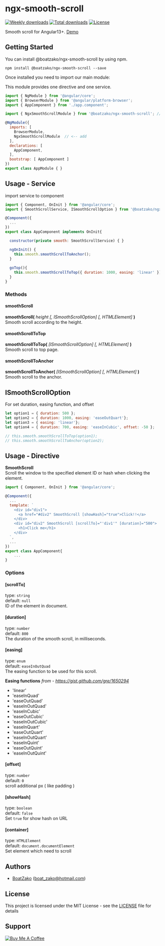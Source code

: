# ngx-smooth-scroll

[![Weekly downloads](https://badgen.net/npm/dw/@boatzako/ngx-smooth-scroll)](https://badgen.net/npm/dw/@boatzako/ngx-smooth-scroll)
[![Total downloads](https://badgen.net/npm/dt/@boatzako/ngx-smooth-scroll)](https://badgen.net/npm/dt/@boatzako/ngx-smooth-scroll)
[![License](https://badgen.net/npm/license/@boatzako/ngx-smooth-scroll)](https://badgen.net/npm/license/@boatzako/ngx-smooth-scroll)

Smooth scroll for Angular13+. [Demo](https://stackblitz.com/edit/boatzako-ngx-smooth-scroll-demo)

## Getting Started

You can install @boatzako/ngx-smooth-scroll by using npm.

```
npm install @boatzako/ngx-smooth-scroll --save
```
Once installed you need to import our main module:

This module provides one directive and one service.

```js
import { NgModule } from '@angular/core';
import { BrowserModule } from '@angular/platform-browser';
import { AppComponent } from './app.component';

import { NgxSmoothScrollModule } from '@boatzako/ngx-smooth-scroll'; // <-- add

@NgModule({
  imports: [
    BrowserModule, 
    NgxSmoothScrollModule  // <-- add
  ],
  declarations: [ 
    AppComponent,
  ],
  bootstrap: [ AppComponent ]
})
export class AppModule { }

```


## Usage - Service

import service to component
```js
import { Component, OnInit } from '@angular/core';
import { SmoothScrollService, ISmoothScrollOption } from '@boatzako/ngx-smooth-scroll';

@Component({
  ...
})
export class AppComponent implements OnInit{

  constructor(private smooth: SmoothScrollService) { }

  ngOnInit() {
    this.smooth.smoothScrollToAnchor();
  }
  
  goTop(){
    this.smooth.smoothScrollToTop({ duration: 1000, easing: 'linear' });
  }
}
```
### Methods
#### smoothScroll
**smoothScroll(** *height [, ISmoothScrollOption] [, HTMLElement]* **)**\
Smooth scroll according to the height.

#### smoothScrollToTop
**smoothScrollToTop(** *[ISmoothScrollOption] [, HTMLElement]* **)**\
Smooth scroll to top page.

#### smoothScrollToAnchor
**smoothScrollToAnchor(** *[ISmoothScrollOption] [, HTMLElement]* **)**\
Smooth scroll to the anchor.

## ISmoothScrollOption
For set duration, easing function, and offset
```js
let option1 = { duration: 500 };
let option2 = { duration: 1000, easing: 'easeOutQuart'};
let option3 = { easing: 'linear'};
let option4 = { duration: 700, easing: 'easeInCubic', offset: -50 };

// this.smooth.smoothScrollToTop(option1);
// this.smooth.smoothScrollToAnchor(option2);
```

## Usage - Directive

**SmoothScroll**\
Scroll the window to the specified element ID or hash when clicking the element.

```js
import { Component, OnInit } from '@angular/core';

@Component({  
  ...
  template: `
    <div id="div1">
      <a href="#div2" SmoothScroll [showHash]="true">Click!!</a>
    </div>
    <div id="div2" SmoothScroll [scrollTo]="'div1'" [duration]="500">
      <h1>Click me</h1>
    </div>
  `,
  ...
})
export class AppComponent{
	...
}

```

### Options
#### [scrollTo]
type: `string`\
default: `null`\
ID of the element in document.

#### [duration]
type: `number`\
default: `800`\
The duration of the smooth scroll, in milliseconds.

#### [easing]
type: `enum`\
default: `easeInOutQuad`\
The easing function to be used for this scroll.

**Easing functions** *from - <https://gist.github.com/gre/1650294>*
 * 'linear'
 * 'easeInQuad'
 * 'easeOutQuad'
 * 'easeInOutQuad'
 * 'easeInCubic'
 * 'easeOutCubic'
 * 'easeInOutCubic'
 * 'easeInQuart'
 * 'easeOutQuart'
 * 'easeInOutQuart'
 * 'easeInQuint'
 * 'easeOutQuint'
 * 'easeInOutQuint'

#### [offset]
type: `number`\
default: `0`\
scroll additional px ( like padding )

#### [showHash]
type: `boolean`\
default: `false`\
Set `true` for show hash on URL

#### [container]
type: `HTMLElement`\
default: `document.documentElement`\
Set element which need to scroll

## Authors
* [BoatZako](https://github.com/BoatZako/) (boat_zako@hotmail.com)

## License
This project is licensed under the MIT License - see the [LICENSE](LICENSE) file for details

## Support
<a href="https://www.buymeacoffee.com/boatzako" target="_blank"><img src="https://www.buymeacoffee.com/assets/img/custom_images/orange_img.png" alt="Buy Me A Coffee" ></a>